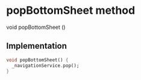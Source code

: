 


# popBottomSheet method








void popBottomSheet
()








## Implementation

```dart
void popBottomSheet() {
  _navigationService.pop();
}
```







